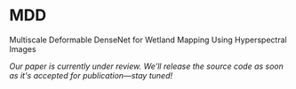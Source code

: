 # MDD
Multiscale Deformable DenseNet for Wetland Mapping Using Hyperspectral Images

*Our paper is currently under review. We’ll release the source code as soon as it's accepted for publication—stay tuned!*
